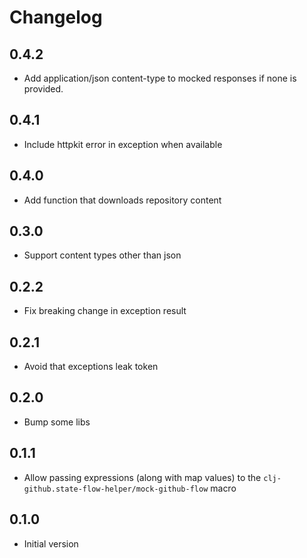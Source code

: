 # Changelog

## 0.4.2

- Add application/json content-type to mocked responses if none is provided.

## 0.4.1

- Include httpkit error in exception when available

## 0.4.0
- Add function that downloads repository content 

## 0.3.0
- Support content types other than json

## 0.2.2
- Fix breaking change in exception result

## 0.2.1
- Avoid that exceptions leak token

## 0.2.0
- Bump some libs

## 0.1.1
- Allow passing expressions (along with map values) to the `clj-github.state-flow-helper/mock-github-flow` macro

## 0.1.0
- Initial version
